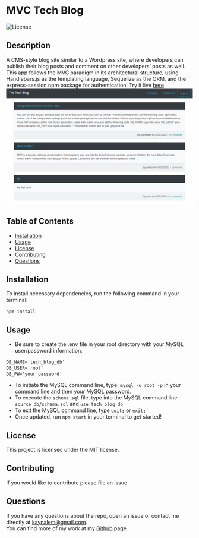   # MVC Tech Blog
  ![License](https://img.shields.io/badge/License-MIT-blue.svg)

  ## Description
  A CMS-style blog site similar to a Wordpress site, where developers can publish their blog posts and comment on other developers’ posts as well. This app follows the MVC paradigm in its architectural structure, using Handlebars.js as the templating language, Sequelize as the ORM, and the express-session npm package for authentication. 
  Try it live [here](https://serene-eyrie-02684.herokuapp.com/)  
  ![mockup](https://raw.githubusercontent.com/Kaynalem/tech-blog/master/utils/mockup.PNG)
  ## Table of Contents
  * [Installation](#installation)
  * [Usage](#usage)
  * [License](#license)
  * [Contributing](#contributing)
  * [Questions](#questions)
 
  ## Installation
  To install necessary dependencies, run the following command in your terminal:
  ```
  npm install 
  ```
  ## Usage
  * Be sure to create the .env file in your root directory with your MySQL user/password information.  
  ```
  DB_NAME='tech_blog_db'
  DB_USER='root'
  DB_PW='your password'  
  ```
  * To initiate the MySQL command line, type: `mysql -u root -p` in your command line and then your MySQL password.
  * To execute the `schema.sql` file, type into the MySQL command line: `source db/schema.sql` and `use tech_blog_db`
  * To exit the MySQL command line, type `quit;` or `exit;`
  * Once updated, run `npm start` in your terminal to get started!
  ## License
  This project is licensed under the MIT license.
  ## Contributing
  If you would like to contribute please file an issue
  ## Questions
  If you have any questions about the repo, open an issue or contact me directly at [kaynalem@gmail.com](mailto:kaynalem@gmail.com).  
  You can find more of my work at my [Github](https://github.com/kaynalem) page.

